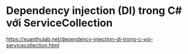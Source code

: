 # Dependency injection (DI) trong C# với ServiceCollection
https://xuanthulab.net/dependency-injection-di-trong-c-voi-servicecollection.html